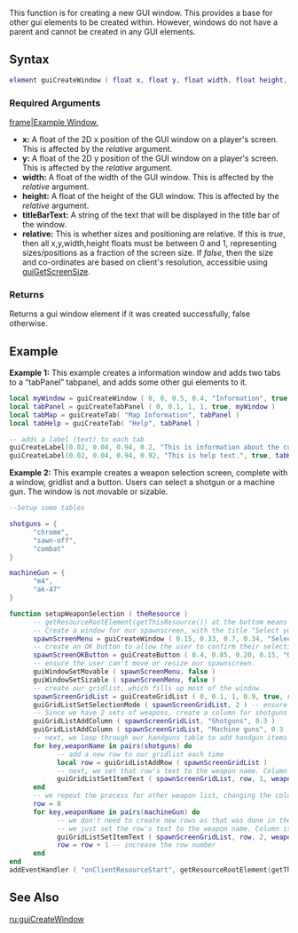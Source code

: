 This function is for creating a new GUI window. This provides a base for other gui elements to be created within. However, windows do not have a parent and cannot be created in any GUI elements.

Syntax
------

``` lua
element guiCreateWindow ( float x, float y, float width, float height, string titleBarText, bool relative )
```

### Required Arguments

[frame|Example Window.](/Image:gui-window.png.md "wikilink")

-   **x:** A float of the 2D x position of the GUI window on a player's screen. This is affected by the *relative* argument.
-   **y:** A float of the 2D y position of the GUI window on a player's screen. This is affected by the *relative* argument.
-   **width:** A float of the width of the GUI window. This is affected by the *relative* argument.
-   **height:** A float of the height of the GUI window. This is affected by the *relative* argument.
-   **titleBarText:** A string of the text that will be displayed in the title bar of the window.
-   **relative:** This is whether sizes and positioning are relative. If this is *true*, then all x,y,width,height floats must be between 0 and 1, representing sizes/positions as a fraction of the screen size. If *false*, then the size and co-ordinates are based on client's resolution, accessible using [guiGetScreenSize](/guiGetScreenSize.md "wikilink").

### Returns

Returns a gui window element if it was created successfully, false otherwise.

Example
-------

**Example 1:** This example creates a information window and adds two tabs to a “tabPanel” tabpanel, and adds some other gui elements to it.

``` lua
local myWindow = guiCreateWindow ( 0, 0, 0.5, 0.4, "Information", true )  -- create a window which has "Information" in the title bar.
local tabPanel = guiCreateTabPanel ( 0, 0.1, 1, 1, true, myWindow )       -- create a tab panel which fills the whole window
local tabMap = guiCreateTab( "Map Information", tabPanel )                -- create a tab named "Map Information" on 'tabPanel'
local tabHelp = guiCreateTab( "Help", tabPanel )                          -- create another tab named "Help" on 'tabPanel'

-- adds a label (text) to each tab
guiCreateLabel(0.02, 0.04, 0.94, 0.2, "This is information about the current map", true, tabMap)
guiCreateLabel(0.02, 0.04, 0.94, 0.92, "This is help text.", true, tabHelp)
```

**Example 2:** This example creates a weapon selection screen, complete with a window, gridlist and a button. Users can select a shotgun or a machine gun. The window is not movable or sizable.

``` lua
--Setup some tables

shotguns = {
      "chrome",
      "sawn-off",
      "combat"
}

machineGun = {
      "m4",
      "ak-47"
}

function setupWeaponSelection ( theResource )
      -- getResourceRootElement(getThisResource()) at the bottom means it will only create the gui on this resource start
      -- Create a window for our spawnscreen, with the title "Select your weapons".
      spawnScreenMenu = guiCreateWindow ( 0.15, 0.33, 0.7, 0.34, "Select your weapons", true )
      -- create an OK button to allow the user to confirm their selections, and attach it to the confirmSelection function
      spawnScreenOKButton = guiCreateButton ( 0.4, 0.85, 0.20, 0.15, "OK", true, spawnScreenMenu )
      -- ensure the user can't move or resize our spawnscreen.
      guiWindowSetMovable ( spawnScreenMenu, false )
      guiWindowSetSizable ( spawnScreenMenu, false )
      -- create our gridlist, which fills up most of the window.
      spawnScreenGridList = guiCreateGridList ( 0, 0.1, 1, 0.9, true, spawnScreenMenu )
      guiGridListSetSelectionMode ( spawnScreenGridList, 2 ) -- ensure the selection mode is one per column
      -- Since we have 2 sets of weapons, create a column for shotguns and one for machine guns
      guiGridListAddColumn ( spawnScreenGridList, "Shotguns", 0.3 )
      guiGridListAddColumn ( spawnScreenGridList, "Machine guns", 0.3 )
      -- next, we loop through our handguns table to add handgun items to the gridlist
      for key,weaponName in pairs(shotguns) do
            -- add a new row to our gridlist each time
            local row = guiGridListAddRow ( spawnScreenGridList )
            -- next, we set that row's text to the weapon name. Column is 1 since the "Shotguns" column was created first.
            guiGridListSetItemText ( spawnScreenGridList, row, 1, weaponName, false, false )
      end
      -- we repeat the process for other weapon list, changing the column number
      row = 0
      for key,weaponName in pairs(machineGun) do
            -- we don't need to create new rows as that was done in the previous loop
            -- we just set the row's text to the weapon name. Column is 2 since the "Machine guns" column was created second.
            guiGridListSetItemText ( spawnScreenGridList, row, 2, weaponName, false, false )
            row = row + 1 -- increase the row number
      end
end
addEventHandler ( "onClientResourceStart", getResourceRootElement(getThisResource()), setupWeaponSelection )
```

See Also
--------

[ru:guiCreateWindow](/ru:guiCreateWindow.md "wikilink")
